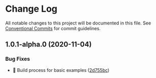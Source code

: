 # Change Log

All notable changes to this project will be documented in this file.
See [Conventional Commits](https://conventionalcommits.org) for commit guidelines.

## 1.0.1-alpha.0 (2020-11-04)


### Bug Fixes

* 🐛 Build process for basic examples ([2d755bc](https://github.com/visdesignlab/trrack/commit/2d755bc2e91034456b9b01e12f7516d215312eeb))
